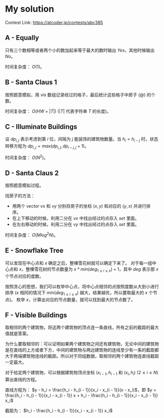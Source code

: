 # My solution
Contest Link: https://atcoder.jp/contests/abc385

## A - Equally
只有三个数相等或者两个小的数加起来等于最大的数时输出 $Yes$，其他时候输出 $No$。

时间复杂度： $O(1)$。

## B - Santa Claus 1
按照题意模拟，用 $vis$ 数组记录经过的格子，最后统计这些格子中房子 ($@$) 的个数。

时间复杂度： $O(HW + |T|)$ ($|T|$ 代表字符串 $T$ 的长度)。

## C - Illuminate Buildings
设 $dp_{i, j}$ 表示考虑到第 $i$ 位，间隔为 $j$ 能装饰的建筑物数量。当 $h_i = h_{i - j}$ 时，状态转移方程为 $dp_{i, j} = max(dp_{i, j}, dp_{i - j, j} + 1)$。

时间复杂度： $O(N^2)$。

## D - Santa Claus 2
按照题意模拟过程。

找房子的方法：
- 用两个 $vector$ $vx$ 和 $vy$ 分别存房子的坐标 $(x, y)$ 和对应的 $(y, x)$ 并进行排序。
- 在上下移动的时候，利用二分在 $vx$ 中找出经过的点存入 $set$ 里面。
- 在左右移动的时候，利用二分在 $vy$ 中找出经过的点存入 $set$ 里面。

时间复杂度： $O(Mlog^2N)$。

## E - Snowflake Tree
可以发现在中心点和 $x$ 确定之后，整棵雪花树就可以确定下来了。
对于每一组中心点和 $x$，整棵雪花树的节点数量为 $x * min(deg_{1 \le i \le x}) + 1$，其中 $deg$ 表示那 $x$ 个节点对应的度数。

按照贪心的思想，我们可以枚举中心点，将中心点相邻的点按照度数从大到小进行排序 ($x$ 相同的情况下 $min(deg_{1 \le i \le x})$ 越大，结果越优，所以要取最大的 $x$ 个节点)。
枚举 $x$，计算出对应的节点数量，就可以找到最大的节点数了。

## F - Visible Buildings
取相邻的两个建筑物，将这两个建筑物的顶点连一条直线，所有之前的截距的最大值就是答案。

为什么要取相邻的：可以证明如果两个建筑物之间还有建筑物，无论中间的建筑物是在直线的上方或者下方，中间的建筑物与两边建筑物的连线至少有一条的截距都大于两端建筑物连线的截距。所以对于同组数据，取相邻的两个建筑物连直线截距一定最大。

对于给定两个建筑物，可以根据建筑物顶点坐标 $(x_{i - 1}, h_{i - 1}$ 和 $(x_i, h_i)$ ($2 \le i \le N$) 算出直线的方程。

直线方程为： $y - h_i = \frac{h_i - h_{i - 1}}{x_i - x_{i - 1}}(x - x_i)$，即 $y = \frac{h_i - h_{i - 1}}{x_i - x_{i - 1}} x + h_i - \frac{h_i - h_{i - 1}}{x_i - x_{i - 1}} x_i$

截距为： $h_i - \frac{h_i - h_{i - 1}}{x_i - x_{i - 1}} x_i$
